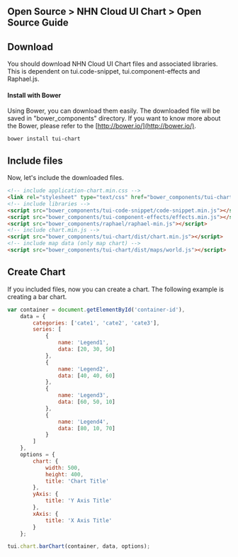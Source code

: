 ## Open Source > NHN Cloud UI Chart > Open Source Guide

## Download

You should download NHN Cloud UI Chart files and associated libraries.
This is dependent on tui.code-snippet, tui.component-effects and Raphael.js.

#### Install with Bower
Using Bower, you can download them easily. The downloaded file will be saved in "bower_components" directory.
If you want to know more about the Bower, please refer to the [http://bower.io/](http://bower.io/).
```
bower install tui-chart
```

## Include files
Now, let's include the downloaded files.

```html
<!-- include application-chart.min.css -->
<link rel="stylesheet" type="text/css" href="bower_components/tui-chart/dist/chart.min.css" />
<!-- include libraries -->
<script src="bower_components/tui-code-snippet/code-snippet.min.js"></script>
<script src="bower_components/tui-component-effects/effects.min.js"></script>
<script src="bower_components/raphael/raphael-min.js"></script>
<!-- include chart.min.js -->
<script src="bower_components/tui-chart/dist/chart.min.js"></script>
<!-- include map data (only map chart) -->
<script src="bower_components/tui-chart/dist/maps/world.js"></script>
```

## Create Chart

If you included files, now you can create a chart.
The following example is creating a bar chart.

```javascript
var container = document.getElementById('container-id'),
    data = {
        categories: ['cate1', 'cate2', 'cate3'],
        series: [
            {
                name: 'Legend1',
                data: [20, 30, 50]
            },
            {
                name: 'Legend2',
                data: [40, 40, 60]
            },
            {
                name: 'Legend3',
                data: [60, 50, 10]
            },
            {
                name: 'Legend4',
                data: [80, 10, 70]
            }
        ]
    },
    options = {
        chart: {
            width: 500,
            height: 400,
            title: 'Chart Title'
        },
        yAxis: {
            title: 'Y Axis Title'
        },
        xAxis: {
            title: 'X Axis Title'
        }
    };

tui.chart.barChart(container, data, options);
```

